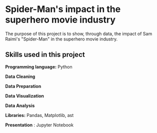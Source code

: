 # Spider-Man's impact in the superhero movie industry 
The purpose of this project is to show, through data, the impact of Sam Raimi's "Spider-Man" in the superhero movie industry.

## Skills used in this project
<b>Programming language:</b> Python

<b>Data Cleaning</b>

<b>Data Preparation</b>

<b>Data Visualization</b>
  
<b>Data Analysis</b>

<b>Libraries:</b> Pandas, Matplotlib, ast
  
<b>Presentation</b> : Jupyter Notebook
